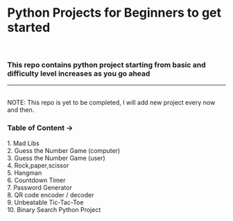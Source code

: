 <h1> Python Projects for Beginners to get started</h1>
<br>
<h3> This repo contains python project starting from basic and difficulty level increases as you go ahead</h3>
<hr><br>
NOTE: This repo is yet to be completed, I will add new project every now and then.
<h3>Table of Content -> </h3>
    1. Mad Libs<br/>
    2. Guess the Number Game (computer)<br/>
    3. Guess the Number Game (user)<br/>
    4. Rock,paper,scissor<br/>
    5. Hangman<br/>
    6. Countdown Timer<br/>
    7. Password Generator<br/>
    8. QR code encoder / decoder<br/>
    9. Unbeatable Tic-Tac-Toe<br/>
    10. Binary Search Python Project<br/>